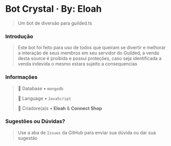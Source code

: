 # Bot Crystal · By: Eloah
> Um bot de diversão para guilded.ts

### Introdução
> Este bot foi feito para uso de todos que queiram se divertir e melhorar a interação de seus membros em seu servidor do Guilded, a venda desta source é proibida e possui proteções, caso seja identificada a venda indevida o mesmo estara sujeito a consequencias

### Informações
> 💸 Database • `mongodb`
> 
> 📑 Language • `JavaScript`
> 
> 👑 Criadore(a)s • **Eloah** & **Connect Shop**

### Sugestões ou Dúvidas?
> Use a aba de `Issues` da GitHub para enviar sua dúvida ou dar sua sugestão
